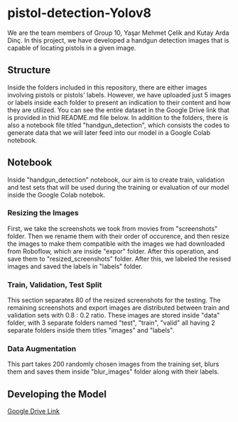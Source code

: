 # pistol-detection-Yolov8
We are the team members of Group 10, Yaşar Mehmet Çelik and Kutay Arda Dinç. In this project, we have developed a handgun detection images that is capable of locating pistols in a given image.

## Structure
Inside the folders included in this repository, there are either images involving pistols or pistols' labels. However, we have uploaded just 5 images or labels inside each folder to present an indication to their content and how they are utilized. You can see the entire dataset in the Google Drive link that is provided in thid README.md file below. In addition to the folders, there is also a notebook file titled "handgun_detection", which consists the codes to generate data that we will later feed into our model in a Google Colab notebook.

## Notebook
Inside "handgun_detection" notebook, our aim is to create train, validation and test sets that will be used during the training or evaluation of our model inside the Google Colab notebok. 

### Resizing the Images
First, we take the screenshots we took from movies from "screenshots" folder. Then we rename them with their order of occurence, and then resize the images to make them compatible with the images we had downloaded from Roboflow, which are inside "expor" folder. After this operation, and save them to "resized_screenshots" folder. After this, we labeled the resised images and saved the labels in "labels" folder.

### Train, Validation, Test Split
This section separates 80 of the resized screenshots for the testing. The remaining screenshots and export images are distributed between train and validation sets with 0.8 : 0.2 ratio. These images are stored inside "data" folder, with 3 separate folders named "test", "train", "valid" all having 2 separate folders inside them titles "images" and "labels".

### Data Augmentation
This part takes 200 randomly chosen images from the training set, blurs them and saves them inside "blur_images" folder along with their labels.

## Developing the Model
[Google Drive Link](https://drive.google.com/drive/folders/1vWWEBrJhnyblGSdcIA_NCfXCL_P2_C7K?usp=sharing)
